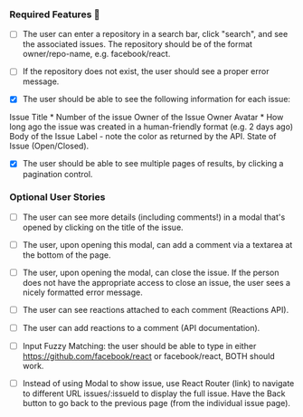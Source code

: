 ### Required Features 🎯

- [ ] The user can enter a repository in a search bar, click "search", and see the associated issues. The repository should be of the format owner/repo-name, e.g. facebook/react.

- [ ] If the repository does not exist, the user should see a proper error message.

- [x] The user should be able to see the following information for each issue:

Issue Title * Number of the issue
Owner of the Issue
Owner Avatar * How long ago the issue was created in a human-friendly format (e.g. 2 days ago)
Body of the Issue
Label - note the color as returned by the API.
State of Issue (Open/Closed).

- [x] The user should be able to see multiple pages of results, by clicking a pagination control.

### Optional User Stories

- [ ] The user can see more details (including comments!) in a modal that's opened by clicking on the title of the issue.

- [ ] The user, upon opening this modal, can add a comment via a textarea at the bottom of the page.

- [ ] The user, upon opening the modal, can close the issue. If the person does not have the appropriate access to close an issue, the user sees a nicely formatted error message.

- [ ] The user can see reactions attached to each comment (Reactions API).
- [ ] The user can add reactions to a comment (API documentation).

- [ ] Input Fuzzy Matching: the user should be able to type in either https://github.com/facebook/react or facebook/react, BOTH should work.

- [ ] Instead of using Modal to show issue, use React Router (link) to navigate to different URL issues/:issueId to display the full issue. Have the Back button to go back to the previous page (from the individual issue page).
